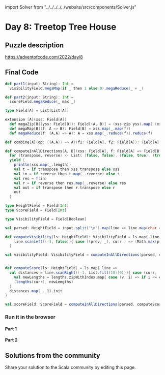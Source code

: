 import Solver from "../../../../../website/src/components/Solver.js"

# Day 8: Treetop Tree House

## Puzzle description

https://adventofcode.com/2022/day/8

## Final Code
```scala
def part1(input: String): Int =
  visibilityField.megaMap(if _ then 1 else 0).megaReduce(_ + _)

def part2(input: String): Int =
  scoreField.megaReduce(_ max _)

type Field[A] = List[List[A]]

extension [A](xss: Field[A])
  def megaZip[B](yss: Field[B]): Field[(A, B)] = (xss zip yss).map( (xs, ys) => xs zip ys )
  def megaMap[B](f: A => B): Field[B] = xss.map(_.map(f))
  def megaReduce(f: (A,A) => A): A = xss.map(_.reduce(f)).reduce(f)

def combine[A](op: ((A,A)) => A)(f1: Field[A], f2: Field[A]): Field[A] = f1.megaZip(f2).megaMap(op)

def computeInAllDirections[A, B](xss: Field[A], f: Field[A] => Field[B]): List[Field[B]] =
  for (transpose, reverse) <- List( (false, false), (false, true), (true, false), (true, true) )
  yield {
    println(xss.map(_.length))
    val t = if transpose then xss.transpose else xss 
    val in = if reverse then t.map(_.reverse) else t
    val res = f(in)
    val r = if reverse then res.map(_.reverse) else res
    val out = if transpose then r.transpose else r
    out
  }

type HeightField = Field[Int]
type ScoreField = Field[Int]

type VisibilityField = Field[Boolean]

val parsed: HeightField = input.split("\n").map(line => line.map(char => char.toInt - '0').toList).toList

def computeVisibility(ls: HeightField): VisibilityField = ls.map{ line =>
    line.scanLeft((-1, false)){ case ((prev, _), curr ) => (Math.max(prev, curr), curr > prev)}.tail.map(_._2)
  }

val visibilityField: VisibilityField = computeInAllDirections(parsed, computeVisibility).reduce(combine(_ | _))


def computeScore(ls: HeightField) = ls.map{ line =>
  val distances = line.scanRight((-1, List.fill(10)(0))){ case (curr, (_, lengths)) =>
    val newLengths = lengths.zipWithIndex.map{ case (v, i) => if i <= curr then 1 else v+1 }
    (lengths(curr), newLengths)
  }
  distances.map(_._1).init
}

val scoreField: ScoreField = computeInAllDirections(parsed, computeScore).reduce(combine(_ * _))
```


### Run it in the browser

#### Part 1

<Solver puzzle="day06-part1" year="2022"/>

#### Part 2

<Solver puzzle="day06-part2" year="2022"/>

## Solutions from the community

Share your solution to the Scala community by editing this page.
